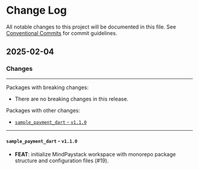 # Change Log

All notable changes to this project will be documented in this file.
See [Conventional Commits](https://conventionalcommits.org) for commit guidelines.

## 2025-02-04

### Changes

---

Packages with breaking changes:

 - There are no breaking changes in this release.

Packages with other changes:

 - [`sample_payment_dart` - `v1.1.0`](#sample_payment_dart---v110)

---

#### `sample_payment_dart` - `v1.1.0`

 - **FEAT**: initialize MindPaystack workspace with monorepo package structure and configuration files (#19).

